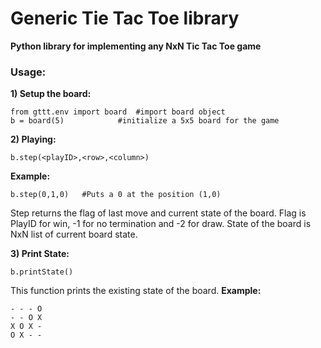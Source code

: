 # Generic Tie Tac Toe library
**Python library for implementing any NxN Tic Tac Toe game**
### Usage:

**1) Setup the board:**

    from gttt.env import board	#import board object
    b = board(5)			#initialize a 5x5 board for the game

**2) Playing:**

    b.step(<playID>,<row>,<column>)

**Example:**

    b.step(0,1,0) 	#Puts a 0 at the position (1,0)
Step returns the flag of last move and current state of the board.
Flag is PlayID for win, -1 for no termination and -2 for draw. State of the board is NxN list of current board state.

 **3) Print State:**
 

    b.printState()
This function prints the existing state of the board.
**Example:**

    - - - O
    - - O X
    X O X -
    O X - -
